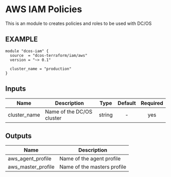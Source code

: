 AWS IAM Policies
===============
This is an module to creates policies and roles to be used with DC/OS


EXAMPLE
-------
```hcl
module "dcos-iam" {
  source  = "dcos-terraform/iam/aws"
  version = "~> 0.1"

  cluster_name = "production"
}
```



## Inputs

| Name | Description | Type | Default | Required |
|------|-------------|:----:|:-----:|:-----:|
| cluster_name | Name of the DC/OS cluster | string | - | yes |

## Outputs

| Name | Description |
|------|-------------|
| aws_agent_profile | Name of the agent profile |
| aws_master_profile | Name of the masters profile |

